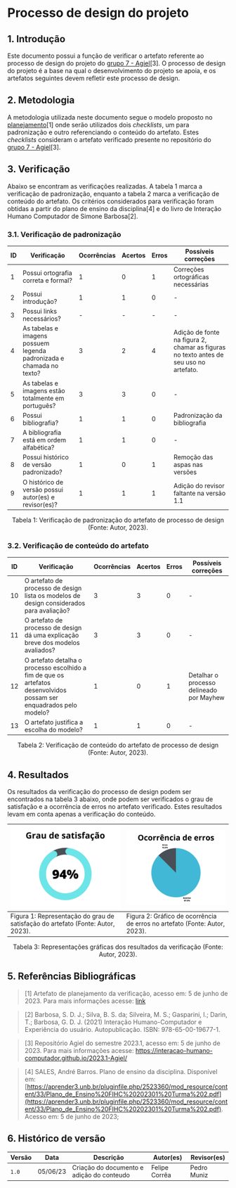 # Processo de design do projeto

## 1. Introdução

Este documento possui a função de verificar o artefato referente ao processo de design do projeto do [grupo 7 - Agiel](https://interacao-humano-computador.github.io/2023.1-Agiel/)[3]. O processo de design do projeto é a base na qual o desenvolvimento do projeto se apoia, e os artefatos seguintes devem refletir este processo de design.

## 2. Metodologia

A metodologia utilizada neste documento segue o modelo proposto no [planejamento](./planejamentoVerificacao.md)[1] onde serão utilizados dois _checklists_, um para padronização e outro referenciando o conteúdo do artefato. Estes _checklists_ consideram o artefato verificado presente no repositório do [grupo 7 - Agiel](https://interacao-humano-computador.github.io/2023.1-Agiel/)[3].

## 3. Verificação

Abaixo se encontram as verificações realizadas. A tabela 1 marca a verificação de padronização, enquanto a tabela 2 marca a verificação de conteúdo do artefato. Os critérios considerados para verificação foram obtidas a partir do plano de ensino da disciplina[4] e do livro de Interação Humano Computador de Simone Barbosa[2].

### 3.1. Verificação de padronização

| ID | Verificação | Ocorrências | Acertos | Erros | Possíveis correções |
|--|--|--|--|--|--|
| 1 | Possui ortografia correta e formal? | 1 | 0 | 1 | Correções ortográficas necessárias |
| 2 | Possui introdução? | 1 | 1 | 0 | - |
| 3 | Possui links necessários? | - | - | - | - |
| 4 | As tabelas e imagens possuem legenda padronizada e chamada no texto? | 3 | 2 | 4 | Adição de fonte na figura 2, chamar as figuras no texto antes de seu uso no artefato. |
| 5 | As tabelas e imagens estão totalmente em português? | 3 | 3 | 0 | - |
| 6 | Possui bibliografia? | 1 | 1 | 0 | Padronização da bibliografia |
| 7 | A bibliografia está em ordem alfabética? | 1 | 1 | 0 | - |
| 8 | Possui histórico de versão padronizado? | 1 | 0 | 1 | Remoção das aspas nas versões |
| 9 | O histórico de versão possui autor(es) e revisor(es)? | 1 | 1 | 1 | Adição do revisor faltante na versão 1.1 |

<center>
Tabela 1: Verificação de padronização do artefato de processo de design (Fonte: Autor, 2023).
</center>

### 3.2. Verificação de conteúdo do artefato

| ID | Verificação | Ocorrências | Acertos | Erros | Possíveis correções |
|--|--|--|--|--|--|
| 10 | O artefato de processo de design lista os modelos de design considerados para avaliação? | 3 | 3 | 0 | - |
| 11 | O artefato de processo de design dá uma explicação breve dos modelos avaliados? | 3 | 3 | 0 |  - |
| 12 | O artefato detalha o processo escolhido a fim de que os artefatos desenvolvidos possam ser enquadrados pelo modelo? | 1 | 0 | 1 | Detalhar o processo delineado por Mayhew |
| 13 | O artefato justifica a escolha do modelo? | 1 | 1 | 0 | - |

<center>
Tabela 2: Verificação de conteúdo do artefato de processo de design (Fonte: Autor, 2023).
</center>

## 4. Resultados

Os resultados da verificação do processo de design podem ser encontrados na tabela 3 abaixo, onde podem ser verificados o grau de satisfação e a ocorrência de erros no artefato verificado. Estes resultados levam em conta apenas a verificação do conteúdo.

<center>

| ![Grau de satisfação do artefato](../../assets/analise/design/1.png)                                             | ![Ocorrência de erros do artefato](../../assets/analise/design/2.png)                                       |
| ------------------------------------------------------------------------------- | -------------------------------------------------------------------------- |
| Figura 1: Representação do grau de satisfação do artefato (Fonte: Autor, 2023). | Figura 2: Gráfico de ocorrência de erros no artefato (Fonte: Autor, 2023). |

Tabela 3: Representações gráficas dos resultados da verificação (Fonte: Autor, 2023).

</center>

## 5. Referências Bibliográficas

> [1] Artefato de planejamento da verificação, acesso em: 5 de junho de 2023. Para mais informações acesse: [link](./planejamentoVerificacao.md)

> [2] Barbosa, S. D. J.; Silva, B. S. da; Silveira, M. S.; Gasparini, I.; Darin, T.; Barbosa, G. D. J. (2021) Interação Humano-Computador e Experiência do usuário. Autopublicação. ISBN: 978-65-00-19677-1.

> [3] Repositório Agiel do semestre 2023.1, acesso em: 5 de junho de 2023. Para mais informações acesse: <https://interacao-humano-computador.github.io/2023.1-Agiel/>

> [4] SALES, André Barros. Plano de ensino da disciplina. Disponível em: [https://aprender3.unb.br/pluginfile.php/2523360/mod_resource/content/33/Plano_de_Ensino%20FIHC%20202301%20Turma%202.pdf](https://aprender3.unb.br/pluginfile.php/2523360/mod_resource/content/33/Plano_de_Ensino%20FIHC%20202301%20Turma%202.pdf). Acesso em: 5 de junho de 2023;

## 6. Histórico de versão

| Versão | Data | Descrição | Autor(es) | Revisor(es) |
|--|--|--|--|--|
| `1.0` | 05/06/23 | Criação do documento e adição do conteudo | Felipe Corrêa | Pedro Muniz |
